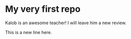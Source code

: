 # My very first repo

Kalob is an awesome teacher! I will leave him a new review.

This is a new line here.
